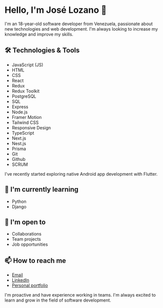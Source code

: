 # Hello, I'm José Lozano 👋

I'm an 18-year-old software developer from Venezuela, passionate about new technologies and web development. I'm always looking to increase my knowledge and improve my skills.

## 🛠️ Technologies & Tools

- JavaScript (JS)
- HTML
- CSS
- React
- Redux
- Redux Toolkit
- PostgreSQL
- SQL
- Express
- Node.js
- Framer Motion
- Tailwind CSS
- Responsive Design
- TypeScript
- Next.js
- Nest.js
- Prisma
- Git
- Github
- SCRUM

I've recently started exploring native Android app development with Flutter.

## 🌱 I'm currently learning

- Python
- Django

## 🤝 I'm open to

- Collaborations
- Team projects
- Job opportunities

## 📫 How to reach me

- [Email](mailto:joselozano.dev@gmail.com)
- [LinkedIn](https://www.linkedin.com/in/joselozanodev)
- [Personal portfolio](joselozanodev.vercel.app)

I'm proactive and have experience working in teams. I'm always excited to learn and grow in the field of software development.
